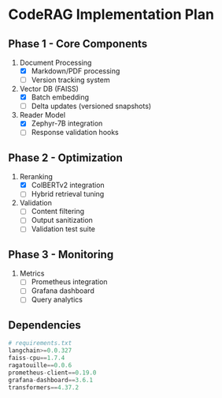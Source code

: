 # CodeRAG Implementation Plan

## Phase 1 - Core Components
1. Document Processing 
   - [x] Markdown/PDF processing
   - [ ] Version tracking system

2. Vector DB (FAISS)
   - [x] Batch embedding
   - [ ] Delta updates (versioned snapshots)

3. Reader Model
   - [x] Zephyr-7B integration
   - [ ] Response validation hooks

## Phase 2 - Optimization
1. Reranking
   - [x] ColBERTv2 integration
   - [ ] Hybrid retrieval tuning

2. Validation
   - [ ] Content filtering
   - [ ] Output sanitization
   - [ ] Validation test suite

## Phase 3 - Monitoring
1. Metrics
   - [ ] Prometheus integration
   - [ ] Grafana dashboard
   - [ ] Query analytics

## Dependencies
```python
# requirements.txt
langchain>=0.0.327
faiss-cpu==1.7.4
ragatouille==0.0.6
prometheus-client==0.19.0
grafana-dashboard==3.6.1
transformers==4.37.2
